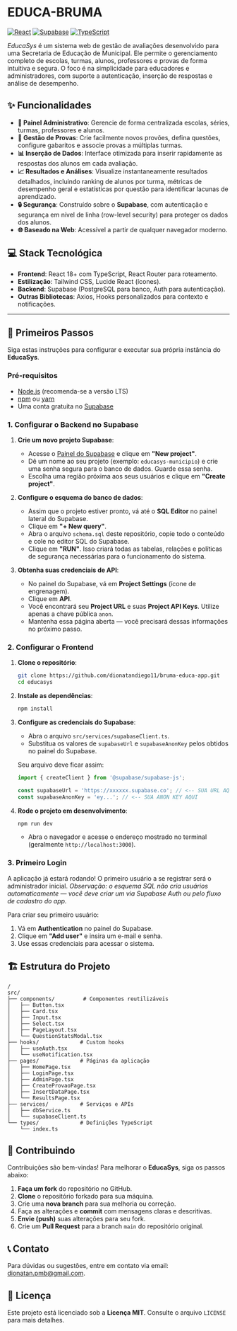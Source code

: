 # EDUCA-BRUMA

[![React](https://img.shields.io/badge/React-18.x-blue?logo=react)](https://reactjs.org) [![Supabase](https://img.shields.io/badge/Supabase-Database%20%26%20Auth-purple?logo=supabase)](https://supabase.com) [![TypeScript](https://img.shields.io/badge/TypeScript-5.x-blue?logo=typescript)](https://www.typescriptlang.org)

*EducaSys* é um sistema web de gestão de avaliações desenvolvido para uma Secretaria de Educação de Municipal. Ele permite o gerenciamento completo de escolas, turmas, alunos, professores e provas de forma intuitiva e segura. O foco é na simplicidade para educadores e administradores, com suporte a autenticação, inserção de respostas e análise de desempenho.

## ✨ Funcionalidades

* **🏫 Painel Administrativo**: Gerencie de forma centralizada escolas, séries, turmas, professores e alunos.
* **📝 Gestão de Provas**: Crie facilmente novos provões, defina questões, configure gabaritos e associe provas a múltiplas turmas.
* **📊 Inserção de Dados**: Interface otimizada para inserir rapidamente as respostas dos alunos em cada avaliação.
* **📈 Resultados e Análises**: Visualize instantaneamente resultados detalhados, incluindo ranking de alunos por turma, métricas de desempenho geral e estatísticas por questão para identificar lacunas de aprendizado.
* **🔒 Segurança**: Construído sobre o **Supabase**, com autenticação e segurança em nível de linha (row-level security) para proteger os dados dos alunos.
* **🌐 Baseado na Web**: Acessível a partir de qualquer navegador moderno.

## 💻 Stack Tecnológica

- **Frontend**: React 18+ com TypeScript, React Router para roteamento.
- **Estilização**: Tailwind CSS, Lucide React (ícones).
- **Backend**: Supabase (PostgreSQL para banco, Auth para autenticação).
- **Outras Bibliotecas**: Axios, Hooks personalizados para contexto e notificações.

---

## 🚀 Primeiros Passos

Siga estas instruções para configurar e executar sua própria instância do **EducaSys**.

### Pré-requisitos

* [Node.js](https://nodejs.org/) (recomenda-se a versão LTS)
* [npm](https://www.npmjs.com/) ou [yarn](https://yarnpkg.com/)
* Uma conta gratuita no [Supabase](https://supabase.com/)

### 1. Configurar o Backend no Supabase

1. **Crie um novo projeto Supabase**:

   * Acesse o [Painel do Supabase](https://app.supabase.com/) e clique em **"New project"**.
   * Dê um nome ao seu projeto (exemplo: `educasys-municipio`) e crie uma senha segura para o banco de dados. Guarde essa senha.
   * Escolha uma região próxima aos seus usuários e clique em **"Create project"**.

2. **Configure o esquema do banco de dados**:

   * Assim que o projeto estiver pronto, vá até o **SQL Editor** no painel lateral do Supabase.
   * Clique em **"+ New query"**.
   * Abra o arquivo `schema.sql` deste repositório, copie todo o conteúdo e cole no editor SQL do Supabase.
   * Clique em **"RUN"**. Isso criará todas as tabelas, relações e políticas de segurança necessárias para o funcionamento do sistema.

3. **Obtenha suas credenciais de API**:

   * No painel do Supabase, vá em **Project Settings** (ícone de engrenagem).
   * Clique em **API**.
   * Você encontrará seu **Project URL** e suas **Project API Keys**. Utilize apenas a chave pública `anon`.
   * Mantenha essa página aberta — você precisará dessas informações no próximo passo.

### 2. Configurar o Frontend

1. **Clone o repositório**:

   ```bash
   git clone https://github.com/dionatandiego11/bruma-educa-app.git
   cd educasys
   ```

2. **Instale as dependências**:

   ```bash
   npm install
   ```

3. **Configure as credenciais do Supabase**:

   * Abra o arquivo `src/services/supabaseClient.ts`.
   * Substitua os valores de `supabaseUrl` e `supabaseAnonKey` pelos obtidos no painel do Supabase.

   Seu arquivo deve ficar assim:

   ```typescript
   import { createClient } from '@supabase/supabase-js';

   const supabaseUrl = 'https://xxxxxx.supabase.co'; // <-- SUA URL AQUI
   const supabaseAnonKey = 'ey...'; // <-- SUA ANON KEY AQUI
   ```

4. **Rode o projeto em desenvolvimento**:

     ```bash
     npm run dev
     ```
   * Abra o navegador e acesse o endereço mostrado no terminal (geralmente `http://localhost:3000`).

### 3. Primeiro Login

A aplicação já estará rodando! O primeiro usuário a se registrar será o administrador inicial.
*Observação: o esquema SQL não cria usuários automaticamente — você deve criar um via Supabase Auth ou pelo fluxo de cadastro do app.*

Para criar seu primeiro usuário:

1. Vá em **Authentication** no painel do Supabase.
2. Clique em **"Add user"** e insira um e-mail e senha.
3. Use essas credenciais para acessar o sistema.

## 🏗️ Estrutura do Projeto

```
/
src/
├── components/         # Componentes reutilizáveis
│   ├── Button.tsx
│   ├── Card.tsx
│   ├── Input.tsx
│   ├── Select.tsx
│   ├── PageLayout.tsx
│   └── QuestionStatsModal.tsx
├── hooks/             # Custom hooks
│   ├── useAuth.tsx
│   └── useNotification.tsx
├── pages/             # Páginas da aplicação
│   ├── HomePage.tsx
│   ├── LoginPage.tsx
│   ├── AdminPage.tsx
│   ├── CreateProvaoPage.tsx
│   ├── InsertDataPage.tsx
│   └── ResultsPage.tsx
├── services/          # Serviços e APIs
│   ├── dbService.ts
│   └── supabaseClient.ts
└── types/             # Definições TypeScript
    └── index.ts
```

## 🤝 Contribuindo

Contribuições são bem-vindas! Para melhorar o **EducaSys**, siga os passos abaixo:

1. **Faça um fork** do repositório no GitHub.
2. **Clone** o repositório forkado para sua máquina.
3. Crie uma **nova branch** para sua melhoria ou correção.
4. Faça as alterações e **commit** com mensagens claras e descritivas.
5. **Envie (push)** suas alterações para seu fork.
6. Crie um **Pull Request** para a branch `main` do repositório original.

## 📞 Contato

Para dúvidas ou sugestões, entre em contato via email: dionatan.pmb@gmail.com.

## 📄 Licença

Este projeto está licenciado sob a **Licença MIT**. Consulte o arquivo `LICENSE` para mais detalhes.

